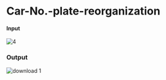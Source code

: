 # Car-No.-plate-reorganization

#### Input
![4](https://user-images.githubusercontent.com/68725514/161083682-ce183111-1267-4802-b796-8201a8d66e8d.jpg)
### Output
![download 1](https://user-images.githubusercontent.com/68725514/161084093-6838492a-8d37-43cf-9826-f90a6e9d758c.png,width=200&height=200)
